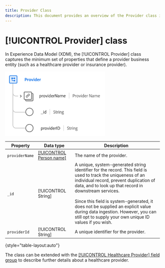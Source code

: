 ```yaml
---
title: Provider Class
description: This document provides an overview of the Provider class in Experience Data Model (XDM).
---
```

# [!UICONTROL Provider] class

In Experience Data Model (XDM), the [!UICONTROL Provider] class captures the minimum set of properties that define a provider business entity (such as a healthcare provider or insurance provider).

![Class structure](../images/classes/provider.png)

| Property | Data type | Description |
| --- | --- | --- |
| `providerName` | [[!UICONTROL Person name]](../data-types/person-name.md) | The name of the provider. |
| `_id` | [!UICONTROL String] | A unique, system-generated string identifier for the record. This field is used to track the uniqueness of an individual record, prevent duplication of data, and to look up that record in downstream services.<br><br>Since this field is system-generated, it does not be supplied an explicit value during data ingestion. However, you can still opt to supply your own unique ID values if you wish. |
| `providerId` | [!UICONTROL String] | A unique identifier for the provider. |

{style="table-layout:auto"}

The class can be extended with the [[!UICONTROL Healthcare Provider] field group](../field-groups/provider/healthcare-provider.md) to describe further details about a healthcare provider.
